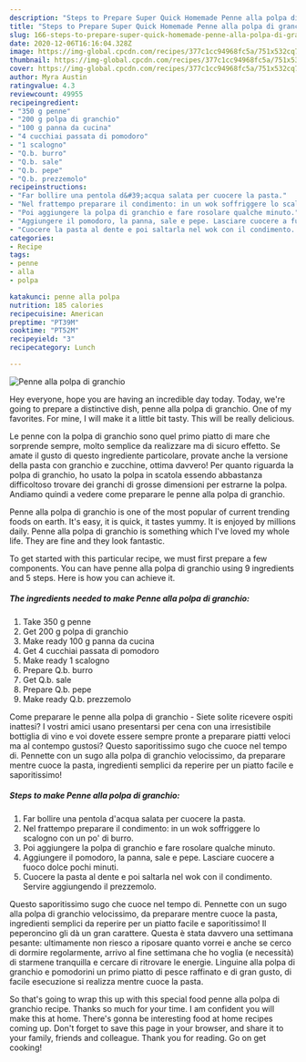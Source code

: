 ```yaml
---
description: "Steps to Prepare Super Quick Homemade Penne alla polpa di granchio"
title: "Steps to Prepare Super Quick Homemade Penne alla polpa di granchio"
slug: 166-steps-to-prepare-super-quick-homemade-penne-alla-polpa-di-granchio
date: 2020-12-06T16:16:04.328Z
image: https://img-global.cpcdn.com/recipes/377c1cc94968fc5a/751x532cq70/penne-alla-polpa-di-granchio-recipe-main-photo.jpg
thumbnail: https://img-global.cpcdn.com/recipes/377c1cc94968fc5a/751x532cq70/penne-alla-polpa-di-granchio-recipe-main-photo.jpg
cover: https://img-global.cpcdn.com/recipes/377c1cc94968fc5a/751x532cq70/penne-alla-polpa-di-granchio-recipe-main-photo.jpg
author: Myra Austin
ratingvalue: 4.3
reviewcount: 49955
recipeingredient:
- "350 g penne"
- "200 g polpa di granchio"
- "100 g panna da cucina"
- "4 cucchiai passata di pomodoro"
- "1 scalogno"
- "Q.b. burro"
- "Q.b. sale"
- "Q.b. pepe"
- "Q.b. prezzemolo"
recipeinstructions:
- "Far bollire una pentola d&#39;acqua salata per cuocere la pasta."
- "Nel frattempo preparare il condimento: in un wok soffriggere lo scalogno con un po&#39; di burro."
- "Poi aggiungere la polpa di granchio e fare rosolare qualche minuto."
- "Aggiungere il pomodoro, la panna, sale e pepe. Lasciare cuocere a fuoco dolce pochi minuti."
- "Cuocere la pasta al dente e poi saltarla nel wok con il condimento. Servire aggiungendo il prezzemolo."
categories:
- Recipe
tags:
- penne
- alla
- polpa

katakunci: penne alla polpa 
nutrition: 185 calories
recipecuisine: American
preptime: "PT39M"
cooktime: "PT52M"
recipeyield: "3"
recipecategory: Lunch

---
```



![Penne alla polpa di granchio](https://img-global.cpcdn.com/recipes/377c1cc94968fc5a/751x532cq70/penne-alla-polpa-di-granchio-recipe-main-photo.jpg)

Hey everyone, hope you are having an incredible day today. Today, we're going to prepare a distinctive dish, penne alla polpa di granchio. One of my favorites. For mine, I will make it a little bit tasty. This will be really delicious.

Le penne con la polpa di granchio sono quel primo piatto di mare che sorprende sempre, molto semplice da realizzare ma di sicuro effetto. Se amate il gusto di questo ingrediente particolare, provate anche la versione della pasta con granchio e zucchine, ottima davvero! Per quanto riguarda la polpa di granchio, ho usato la polpa in scatola essendo abbastanza difficoltoso trovare dei granchi di grosse dimensioni per estrarne la polpa. Andiamo quindi a vedere come preparare le penne alla polpa di granchio.

Penne alla polpa di granchio is one of the most popular of current trending foods on earth. It's easy, it is quick, it tastes yummy. It is enjoyed by millions daily. Penne alla polpa di granchio is something which I've loved my whole life. They are fine and they look fantastic.


To get started with this particular recipe, we must first prepare a few components. You can have penne alla polpa di granchio using 9 ingredients and 5 steps. Here is how you can achieve it.

<!--inarticleads1-->

##### The ingredients needed to make Penne alla polpa di granchio:

1. Take 350 g penne
1. Get 200 g polpa di granchio
1. Make ready 100 g panna da cucina
1. Get 4 cucchiai passata di pomodoro
1. Make ready 1 scalogno
1. Prepare Q.b. burro
1. Get Q.b. sale
1. Prepare Q.b. pepe
1. Make ready Q.b. prezzemolo


Come preparare le penne alla polpa di granchio - Siete solite ricevere ospiti inattesi? I vostri amici usano presentarsi per cena con una irresistibile bottiglia di vino e voi dovete essere sempre pronte a preparare piatti veloci ma al contempo gustosi? Questo saporitissimo sugo che cuoce nel tempo di. Pennette con un sugo alla polpa di granchio velocissimo, da preparare mentre cuoce la pasta, ingredienti semplici da reperire per un piatto facile e saporitissimo! 

<!--inarticleads2-->

##### Steps to make Penne alla polpa di granchio:

1. Far bollire una pentola d&#39;acqua salata per cuocere la pasta.
1. Nel frattempo preparare il condimento: in un wok soffriggere lo scalogno con un po&#39; di burro.
1. Poi aggiungere la polpa di granchio e fare rosolare qualche minuto.
1. Aggiungere il pomodoro, la panna, sale e pepe. Lasciare cuocere a fuoco dolce pochi minuti.
1. Cuocere la pasta al dente e poi saltarla nel wok con il condimento. Servire aggiungendo il prezzemolo.


Questo saporitissimo sugo che cuoce nel tempo di. Pennette con un sugo alla polpa di granchio velocissimo, da preparare mentre cuoce la pasta, ingredienti semplici da reperire per un piatto facile e saporitissimo! Il peperoncino gli dà un gran carattere. Questa è stata davvero una settimana pesante: ultimamente non riesco a riposare quanto vorrei e anche se cerco di dormire regolarmente, arrivo al fine settimana che ho voglia (e necessità) di starmene tranquilla e cercare di ritrovare le energie. Linguine alla polpa di granchio e pomodorini un primo piatto di pesce raffinato e di gran gusto, di facile esecuzione si realizza mentre cuoce la pasta. 

So that's going to wrap this up with this special food penne alla polpa di granchio recipe. Thanks so much for your time. I am confident you will make this at home. There's gonna be interesting food at home recipes coming up. Don't forget to save this page in your browser, and share it to your family, friends and colleague. Thank you for reading. Go on get cooking!
